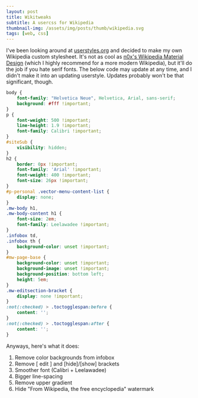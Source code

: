```yaml
---
layout: post
title: Wikitweaks
subtitle: A usercss for Wikipedia
thumbnail-img: /assets/img/posts/thumb/wikipedia.svg
tags: [web, css]
---
```


I've been looking around at [userstyles.org](https://userstyles.org/) and decided to make my own Wikipedia custom stylesheet. It's not as cool as [n0x's Wikipedia Material Design](https://userstyles.org/styles/119976/wikipedia-material-design) (which I highly recommend for a more modern Wikipedia), but it'll do the job if you hate serif fonts. The below code may update at any time, and I didn't make it into an updating userstyle. Updates probably won't be that significant, though.

```css
body {
	font-family: "Helvetica Neue", Helvetica, Arial, sans-serif;
	background: #fff !important;
}
p {
	font-weight: 500 !important;
	line-height: 1.9 !important;
	font-family: Calibri !important;
}
#siteSub {
	visibility: hidden;
}
h2 {
	border: 0px !important;
	font-family: 'Arial' !important;
	font-weight: 400 !important;
	font-size: 26px !important;
}
#p-personal .vector-menu-content-list {
	display: none;
}
.mw-body h1,
.mw-body-content h1 {
	font-size: 2em;
	font-family: Leelawadee !important;
}
.infobox td,
.infobox th {
	background-color: unset !important;
}
#mw-page-base {
	background-color: unset !important;
	background-image: unset !important;
	background-position: bottom left;
	height: 5em;
}
.mw-editsection-bracket {
	display: none !important;
}
:not(:checked) > .toctogglespan:before {
    content: '';
}
:not(:checked) > .toctogglespan:after {
    content: '';
}
```

Anyways, here's what it does:

1. Remove color backgrounds from infobox
2. Remove \[ edit ] and \[hide]/\[show] brackets
3. Smoother font (Calibri + Leelawadee)
4. Bigger line-spacing
5. Remove upper gradient
6. Hide "From Wikipedia, the free encyclopedia" watermark
